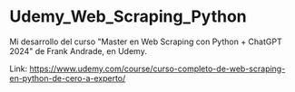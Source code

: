 # Udemy_Web_Scraping_Python

Mi desarrollo del curso "Master en Web Scraping con Python + ChatGPT 2024" de Frank Andrade, en Udemy.

Link: https://www.udemy.com/course/curso-completo-de-web-scraping-en-python-de-cero-a-experto/
